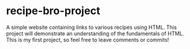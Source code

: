 # recipe-bro-project
A simple website containing links to various recipes using HTML. This project will demonstrate an understanding of the fundamentals of HTML.
This is my first project, so feel free to leave comments or commits!